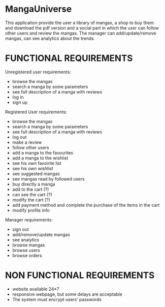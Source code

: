 # MangaUniverse

This application provide the user a library of mangas, a shop to buy them and download the pdf version and a social part in which the user can follow other users and review the mangas.
The manager can add/update/remove mangas, can see analytics about the trends.

# FUNCTIONAL REQUIREMENTS
Unregistered user requirements:
- browse the mangas
- search a manga by some parameters
- see full description of a manga with reviews
- log in
- sign up

Registered User requirements:
- browse the mangas
- search a manga by some parameters
- see full description of a manga with reviews
- log out
- make a review
- follow other users
- add a manga to the favourites
- add a manga to the wishlist
- see his own favoirite list
- see his own wishlist
- see suggested mangas
- see mangas read by followed users
- buy directly a manga
- add to the cart (?)
- can see the cart (?)
- modify the cart (?)
- add payment method and complete the purchase of the items in the cart
- modify profile info

Manager requirements:
- sign out
- add/remove/update mangas
- see analytics
- browse mangas
- browse users
- browse orders
# NON FUNCTIONAL REQUIREMENTS
- website available 24*7
- responsive webpage, but some delays are acceptable
- The system must encrypt users' passwords
